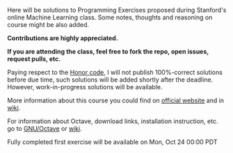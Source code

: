 Here will be solutions to Programming Exercises proposed during Stanford's online Machine Learning class. 
Some notes, thoughts and reasoning on course might be also added.

<b>Contributions are highly appreciated.</b>

<b>If you are attending the class, feel free to fork the repo, open issues, request pulls, etc.</b>

Paying respect to the [Honor code](https://github.com/gafiatulin/ml-class/wiki/Honor-code), I will not publish 100%-correct solutions before due time, such solutions will be added shortly after the deadline. However, work-in-progress solutions will be available.

More information about this course you could find on [official website](http://www.ml-class.org/) and in [wiki](https://github.com/gafiatulin/ml-class/wiki).

For information about Octave, download links, installation instruction, etc. go to [GNU/Octave](http://www.gnu.org/software/octave/) or [wiki](https://github.com/gafiatulin/ml-class/wiki/Octave).

Fully completed first exercise will be available on Mon, Oct 24 00:00 PDT